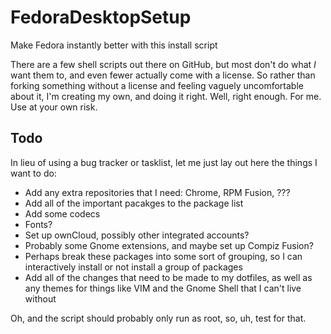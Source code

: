 FedoraDesktopSetup
==================

Make Fedora instantly better with this install script

There are a few shell scripts out there on GitHub, but most don't do what _I_ want them to, and even fewer actually come with a license. So rather than forking something without a license and feeling vaguely uncomfortable about it, I'm creating my own, and doing it right. Well, right enough. For me. Use at your own risk.

Todo
----

In lieu of using a bug tracker or tasklist, let me just lay out here the things I want to do:
* Add any extra repositories that I need: Chrome, RPM Fusion, ???
* Add all of the important pacakges to the package list
* Add some codecs
* Fonts?
* Set up ownCloud, possibly other integrated accounts?
* Probably some Gnome extensions, and maybe set up Compiz Fusion?
* Perhaps break these packages into some sort of grouping, so I can interactively install or not install a group of packages
* Add all of the changes that need to be made to my dotfiles, as well as any themes for things like VIM and the Gnome Shell that I can't live without

Oh, and the script should probably only run as root, so, uh, test for that.
